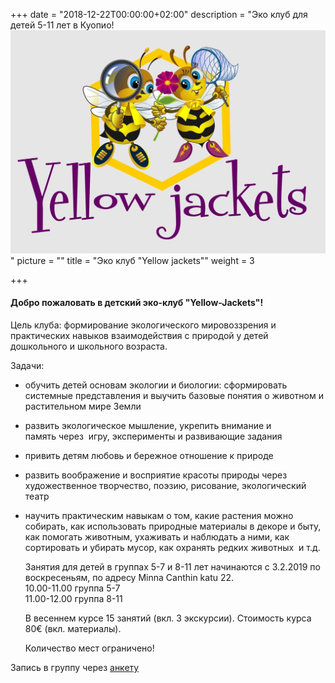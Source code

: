+++
date = "2018-12-22T00:00:00+02:00"
description = "Эко клуб для детей 5-11 лет в Куопио! ![](/uploads/ЛОГОТИП.jpg)"
picture = ""
title = "Эко клуб \"Yellow jackets\""
weight = 3

+++
#### **Добро пожаловать в детский эко-клуб "Yellow-Jackets"!**

Цель клуба: формирование экологического мировоззрения и практических навыков взаимодействия с природой у детей дошкольного и школьного возраста.

Задачи:

* обучить детей основам экологии и биологии: сформировать системные представления и выучить базовые понятия о животном и растительном мире Земли
* развить экологическое мышление, укрепить внимание и память через  игру, эксперименты и развивающие задания
* привить детям любовь и бережное отношение к природе
* развить воображение и восприятие красоты природы через художественное творчество, поэзию, рисование, экологический театр
* научить практическим навыкам о том, какие растения можно собирать, как использовать природные материалы в декоре и быту, как помогать животным, ухаживать и наблюдать а ними, как сортировать и убирать мусор, как охранять редких животных  и т.д.

  Занятия для детей в группах 5-7 и 8-11 лет начинаются с 3.2.2019 по воскресеньям, по адресу Minna Canthin katu 22.  
  10\.00-11.00 группа 5-7  
  11\.00-12.00 группа 8-11

  В весеннем курсе 15 занятий (вкл. 3 экскурсии). Стоимость курса 80€ (вкл. материалы).

  Количество мест ограничено!

Запись в группу через [анкету](https://goo.gl/forms/AI1vVdHO4hvOINHs1  )